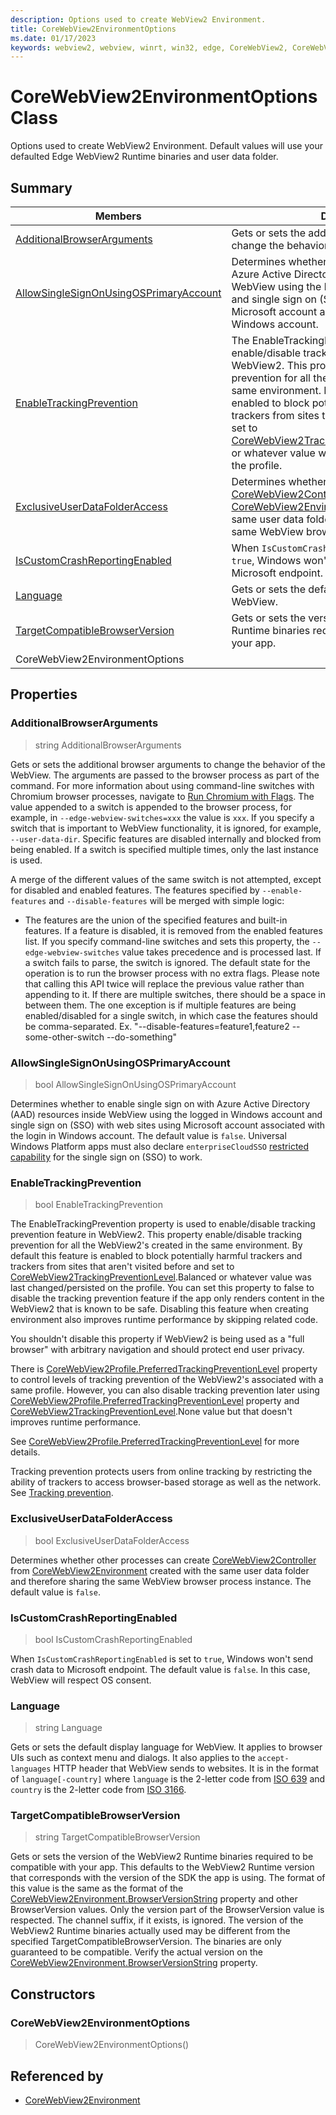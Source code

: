 ```yaml
---
description: Options used to create WebView2 Environment.
title: CoreWebView2EnvironmentOptions
ms.date: 01/17/2023
keywords: webview2, webview, winrt, win32, edge, CoreWebView2, CoreWebView2Controller, browser control, edge html, CoreWebView2EnvironmentOptions
---
```


# CoreWebView2EnvironmentOptions Class



Options used to create WebView2 Environment.
Default values will use your defaulted Edge WebView2 Runtime binaries and user data folder.

## Summary

Members|Description
--|--
[AdditionalBrowserArguments](#additionalbrowserarguments) | Gets or sets the additional browser arguments to change the behavior of the WebView.
[AllowSingleSignOnUsingOSPrimaryAccount](#allowsinglesignonusingosprimaryaccount) | Determines whether to enable single sign on with Azure Active Directory (AAD) resources inside WebView using the logged in Windows account and single sign on (SSO) with web sites using Microsoft account associated with the login in Windows account.
[EnableTrackingPrevention](#enabletrackingprevention) | The EnableTrackingPrevention property is used to enable/disable tracking prevention feature in WebView2. This property enable/disable tracking prevention for all the WebView2's created in the same environment. By default this feature is enabled to block potentially harmful trackers and trackers from sites that aren't visited before and set to [CoreWebView2TrackingPreventionLevel](corewebview2trackingpreventionlevel.md).Balanced or whatever value was last changed/persisted on the profile.
[ExclusiveUserDataFolderAccess](#exclusiveuserdatafolderaccess) | Determines whether other processes can create [CoreWebView2Controller](corewebview2controller.md) from [CoreWebView2Environment](corewebview2environment.md) created with the same user data folder and therefore sharing the same WebView browser process instance.
[IsCustomCrashReportingEnabled](#iscustomcrashreportingenabled) | When `IsCustomCrashReportingEnabled` is set to `true`, Windows won't send crash data to Microsoft endpoint.
[Language](#language) | Gets or sets the default display language for WebView.
[TargetCompatibleBrowserVersion](#targetcompatiblebrowserversion) | Gets or sets the version of the WebView2 Runtime binaries required to be compatible with your app.
CoreWebView2EnvironmentOptions | 

## Properties

### AdditionalBrowserArguments

>  string AdditionalBrowserArguments

Gets or sets the additional browser arguments to change the behavior of the WebView.
The arguments are passed to the browser process as part of the command. For more information about using command-line switches with Chromium browser processes, navigate to [Run Chromium with Flags](https://aka.ms/RunChromiumWithFlags). The value appended to a switch is appended to the browser process, for example, in `--edge-webview-switches=xxx` the value is `xxx`. If you specify a switch that is important to WebView functionality, it is ignored, for example, `--user-data-dir`. Specific features are disabled internally and blocked from being enabled. If a switch is specified multiple times, only the last instance is used.

A merge of the different values of the same switch is not attempted, except for disabled and enabled features. The features specified by `--enable-features` and `--disable-features` will be merged with simple logic:

- The features are the union of the specified features and built-in features. If a feature is disabled, it is removed from the enabled features list.
If you specify command-line switches and sets this property, the `--edge-webview-switches` value takes precedence and is processed last. If a switch fails to parse, the switch is ignored. The default state for the operation is to run the browser process with no extra flags.
Please note that calling this API twice will replace the previous value rather than appending to it. If there are multiple switches, there should be a space in between them. The one exception is if multiple features are being enabled/disabled for a single switch, in which case the features should be comma-separated. Ex. "--disable-features=feature1,feature2 --some-other-switch --do-something"

### AllowSingleSignOnUsingOSPrimaryAccount

>  bool AllowSingleSignOnUsingOSPrimaryAccount

Determines whether to enable single sign on with Azure Active Directory (AAD) resources inside WebView using the logged in Windows account and single sign on (SSO) with web sites using Microsoft account associated with the login in Windows account.
The default value is `false`. Universal Windows Platform apps must also declare `enterpriseCloudSSO` [restricted capability](/windows/uwp/packaging/app-capability-declarations#restricted-capabilities) for the single sign on (SSO) to work.

### EnableTrackingPrevention

>  bool EnableTrackingPrevention

The EnableTrackingPrevention property is used to enable/disable tracking prevention feature in WebView2. This property enable/disable tracking prevention for all the WebView2's created in the same environment. By default this feature is enabled to block potentially harmful trackers and trackers from sites that aren't visited before and set to [CoreWebView2TrackingPreventionLevel](corewebview2trackingpreventionlevel.md).Balanced or whatever value was last changed/persisted on the profile.
You can set this property to false to disable the tracking prevention feature if the app only renders content in the WebView2 that is known to be safe. Disabling this feature when creating environment also improves runtime performance by skipping related code.

You shouldn't disable this property if WebView2 is being used as a "full browser" with arbitrary navigation and should protect end user privacy.

There is [CoreWebView2Profile.PreferredTrackingPreventionLevel](corewebview2profile.md#preferredtrackingpreventionlevel) property to control levels of tracking prevention of the WebView2's associated with a same profile. However, you can also disable tracking prevention later using [CoreWebView2Profile.PreferredTrackingPreventionLevel](corewebview2profile.md#preferredtrackingpreventionlevel) property and [CoreWebView2TrackingPreventionLevel](corewebview2trackingpreventionlevel.md).None value but that doesn't improves runtime performance.

See [CoreWebView2Profile.PreferredTrackingPreventionLevel](corewebview2profile.md#preferredtrackingpreventionlevel) for more details.

Tracking prevention protects users from online tracking by restricting the ability of trackers to access browser-based storage as well as the network. See [Tracking prevention](/microsoft-edge/web-platform/tracking-prevention).

### ExclusiveUserDataFolderAccess

>  bool ExclusiveUserDataFolderAccess

Determines whether other processes can create [CoreWebView2Controller](corewebview2controller.md) from [CoreWebView2Environment](corewebview2environment.md) created with the same user data folder and therefore sharing the same WebView browser process instance.
The default value is `false`.

### IsCustomCrashReportingEnabled

>  bool IsCustomCrashReportingEnabled

When `IsCustomCrashReportingEnabled` is set to `true`, Windows won't send crash data to Microsoft endpoint.
The default value is `false`. In this case, WebView will respect OS consent.

### Language

>  string Language

Gets or sets the default display language for WebView.
It applies to browser UIs such as context menu and dialogs. It also applies to the `accept-languages` HTTP header that WebView sends to websites. It is in the format of `language[-country]` where `language` is the 2-letter code from [ISO 639](https://www.iso.org/iso-639-language-codes.html) and `country` is the 2-letter code from [ISO 3166](https://www.iso.org/standard/72482.html).

### TargetCompatibleBrowserVersion

>  string TargetCompatibleBrowserVersion

Gets or sets the version of the WebView2 Runtime binaries required to be compatible with your app.
This defaults to the WebView2 Runtime version that corresponds with the version of the SDK the app is using. The format of this value is the same as the format of the [CoreWebView2Environment.BrowserVersionString](corewebview2environment.md#browserversionstring) property and other BrowserVersion values. Only the version part of the BrowserVersion value is respected. The channel suffix, if it exists, is ignored. The version of the WebView2 Runtime binaries actually used may be different from the specified TargetCompatibleBrowserVersion. The binaries are only guaranteed to be compatible. Verify the actual version on the [CoreWebView2Environment.BrowserVersionString](corewebview2environment.md#browserversionstring) property.


## Constructors
### CoreWebView2EnvironmentOptions

>  CoreWebView2EnvironmentOptions()







## Referenced by

- [CoreWebView2Environment](corewebview2environment.md)
